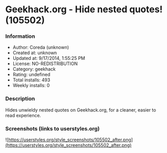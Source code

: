 # Geekhack.org - Hide nested quotes! (105502)

### Information
- Author: Coreda (unknown)
- Created at: unknown
- Updated at: 9/17/2014, 1:55:25 PM
- License: NO-REDISTRIBUTION
- Category: geekhack
- Rating: undefined
- Total installs: 493
- Weekly installs: 0


### Description
Hides unwieldy nested quotes on Geekhack.org, for a cleaner, easier to read experience.


### Screenshots (links to userstyles.org)
![https://userstyles.org/style_screenshots/105502_after.png](https://userstyles.org/style_screenshots/105502_after.png)


